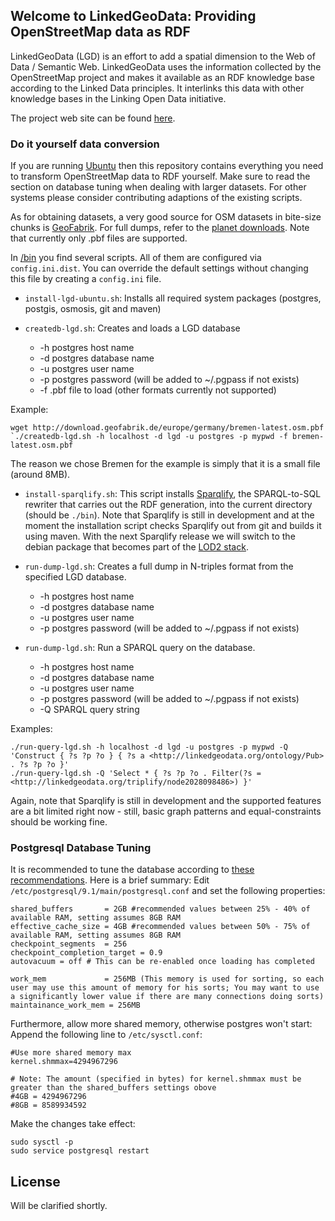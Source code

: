 ## Welcome to LinkedGeoData: Providing OpenStreetMap data as RDF
LinkedGeoData (LGD) is an effort to add a spatial dimension to the Web of Data / Semantic Web. LinkedGeoData uses the information collected by the OpenStreetMap project and makes it available as an RDF knowledge base according to the Linked Data principles. It interlinks this data with other knowledge bases in the Linking Open Data initiative.

The project web site can be found [here](http://linkedgeodata.org).

### Do it yourself data conversion
If you are running [Ubuntu](http://www.ubuntu.com) then this repository contains everything you need to transform OpenStreetMap data to RDF yourself. Make sure to read the section on database tuning when dealing with larger datasets.
For other systems please consider contributing adaptions of the existing scripts.

As for obtaining datasets, a very good source for OSM datasets in bite-size chunks is [GeoFabrik](http://download.geofabrik.de). For full dumps, refer to the [planet downloads](http://planet.openstreetmap.org/). Note that currently only .pbf files are supported.

In [/bin](https://github.com/GeoKnow/LinkedGeoData/tree/master/bin) you find several scripts.
All of them are configured via `config.ini.dist`. You can override the default settings without changing this file by creating a `config.ini` file.


* `install-lgd-ubuntu.sh`: Installs all required system packages (postgres, postgis, osmosis, git and maven)


* `createdb-lgd.sh`: Creates and loads a LGD database
  * -h  postgres host name
  * -d  postgres database name
  * -u  postgres user name
  * -p  postgres password (will be added to ~/.pgpass if not exists)
  * -f  .pbf file to load (other formats currently not supported)

Example:

    wget http://download.geofabrik.de/europe/germany/bremen-latest.osm.pbf
    `./createdb-lgd.sh -h localhost -d lgd -u postgres -p mypwd -f bremen-latest.osm.pbf

The reason we chose Bremen for the example is simply that it is a small file (around 8MB).


* `install-sparqlify.sh`: This script installs [Sparqlify](https://github.com/AKSW/Sparqlify), the SPARQL-to-SQL rewriter that carries out the RDF generation, into the current directory (should be `./bin`). Note that Sparqlify is still in development and at the moment the installation script checks Sparqlify out from git and builds it using maven.
With the next Sparqlify release we will switch to the debian package that becomes part of the [LOD2 stack](http://stack.lod2.eu/).


* `run-dump-lgd.sh`: Creates a full dump in N-triples format from the specified LGD database.
  * -h  postgres host name
  * -d  postgres database name
  * -u  postgres user name
  * -p  postgres password (will be added to ~/.pgpass if not exists)


* `run-dump-lgd.sh`: Run a SPARQL query on the database.
  * -h  postgres host name
  * -d  postgres database name
  * -u  postgres user name
  * -p  postgres password (will be added to ~/.pgpass if not exists)
  * -Q  SPARQL query string

Examples:

    ./run-query-lgd.sh -h localhost -d lgd -u postgres -p mypwd -Q 'Construct { ?s ?p ?o } { ?s a <http://linkedgeodata.org/ontology/Pub> . ?s ?p ?o }'
    ./run-query-lgd.sh -Q 'Select * { ?s ?p ?o . Filter(?s = <http://linkedgeodata.org/triplify/node2028098486>) }'

Again, note that Sparqlify is still in development and the supported features are a bit limited right now - still, basic graph patterns and equal-constraints should be working fine.


### Postgresql Database Tuning
It is recommended to tune the database according to [these recommendations](http://wiki.postgresql.org/wiki/Tuning_Your_PostgreSQL_Server). Here is a brief summary:
Edit `/etc/postgresql/9.1/main/postgresql.conf` and set the following properties:

    shared_buffers       = 2GB #recommended values between 25% - 40% of available RAM, setting assumes 8GB RAM
    effective_cache_size = 4GB #recommended values between 50% - 75% of available RAM, setting assumes 8GB RAM
    checkpoint_segments  = 256
    checkpoint_completion_target = 0.9
    autovacuum = off # This can be re-enabled once loading has completed

    work_mem             = 256MB (This memory is used for sorting, so each user may use this amount of memory for his sorts; You may want to use a significantly lower value if there are many connections doing sorts)
    maintainance_work_mem = 256MB


Furthermore, allow more shared memory, otherwise postgres won't start:
Append the following line to `/etc/sysctl.conf`:

    #Use more shared memory max
    kernel.shmmax=4294967296

    # Note: The amount (specified in bytes) for kernel.shmmax must be greater than the shared_buffers settings obove
    #4GB = 4294967296
    #8GB = 8589934592

Make the changes take effect:

    sudo sysctl -p
    sudo service postgresql restart

## License
Will be clarified shortly.



